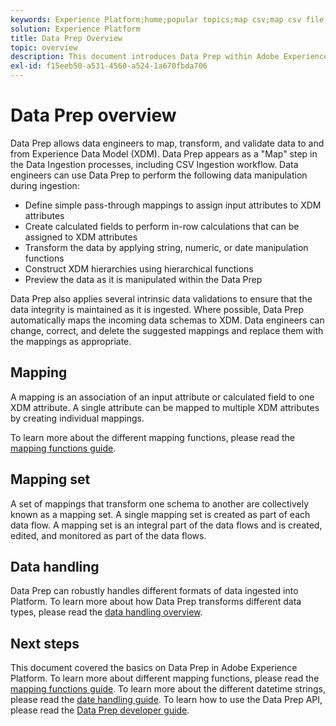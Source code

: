 ```yaml
---
keywords: Experience Platform;home;popular topics;map csv;map csv file;map csv file to xdm;map csv to xdm;ui guide;mapper;mapping;data prep;data preparation;preparing data;
solution: Experience Platform
title: Data Prep Overview
topic: overview
description: This document introduces Data Prep within Adobe Experience Platform.
exl-id: f15eeb50-a531-4560-a524-1a670fbda706
---
```

# Data Prep overview

Data Prep allows data engineers to map, transform, and validate data to and from Experience Data Model (XDM). Data Prep appears as a "Map" step in the Data Ingestion processes, including CSV Ingestion workflow. Data engineers can use Data Prep to perform the following data manipulation during ingestion:

- Define simple pass-through mappings to assign input attributes to XDM attributes
- Create calculated fields to perform in-row calculations that can be assigned to XDM attributes
- Transform the data by applying string, numeric, or date manipulation functions
- Construct XDM hierarchies using hierarchical functions
- Preview the data as it is manipulated within the Data Prep

Data Prep also applies several intrinsic data validations to ensure that the data integrity is maintained as it is ingested. Where possible, Data Prep automatically maps the incoming data schemas to XDM. Data engineers can change, correct, and delete the suggested mappings and replace them with the mappings as appropriate.
 
## Mapping

A mapping is an association of an input attribute or calculated field to one XDM attribute. A single attribute can be mapped to multiple XDM attributes by creating individual mappings.

To learn more about the different mapping functions, please read the [mapping functions guide](./functions.md).

## Mapping set

A set of mappings that transform one schema to another are collectively known as a mapping set. A single mapping set is created as part of each data flow. A mapping set is an integral part of the data flows and is created, edited, and monitored as part of the data flows.

## Data handling

Data Prep can robustly handles different formats of data ingested into Platform. To learn more about how Data Prep transforms different data types, please read the [data handling overview](./data-handling/overview.md).

## Next steps

This document covered the basics on Data Prep in Adobe Experience Platform. To learn more about different mapping functions, please read the [mapping functions guide](./functions.md). To learn more about the different datetime strings, please read the [date handling guide](./data-handling.md#dates). To learn how to use the Data Prep API, please read the [Data Prep developer guide](api/overview.md).
